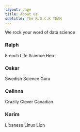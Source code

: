 ```yaml
---
layout: page
title: About us
subtitle: The R.O.C.K TEAM
---
```


We rock your word of data science

### Ralph

French Life Science Hero

### Oskar

Swedish Science Guru

### Celinna

Crazily Clever Canadian

### Karim

Libanese Linux Lion 

